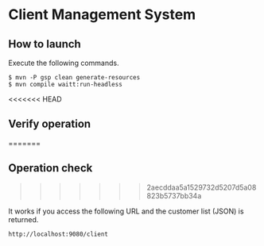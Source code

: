 # Client Management System

## How to launch

Execute the following commands.

```
$ mvn -P gsp clean generate-resources
$ mvn compile waitt:run-headless
```

<<<<<<< HEAD
## Verify operation
=======
## Operation check
>>>>>>> 2aecddaa5a1529732d5207d5a08823b5737bb34a

It works if you access the following URL and the customer list (JSON) is returned.

```
http://localhost:9080/client
```